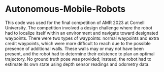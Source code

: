 # Autonomous-Mobile-Robots

This code was used for the final competition of AMR 2023 at Cornell University. The competition involved a design challenge where the robot had to localize itself within an environment and navigate toward designated waypoints. There were two types of waypoints: normal waypoints and extra credit waypoints, which were more difficult to reach due to the possible presence of additional walls. These walls may or may not have been present, and the robot had to determine their existence to plan an optimal trajectory. No ground truth pose was provided; instead, the robot had to estimate its own state using depth sensor readings and odometry data.
